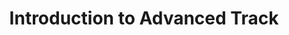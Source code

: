 ---
id: advanced-track-intro
title: Introduction to Advanced Track
sidebar_label: Introduction
slug: '/AdvancedTrack/'
---